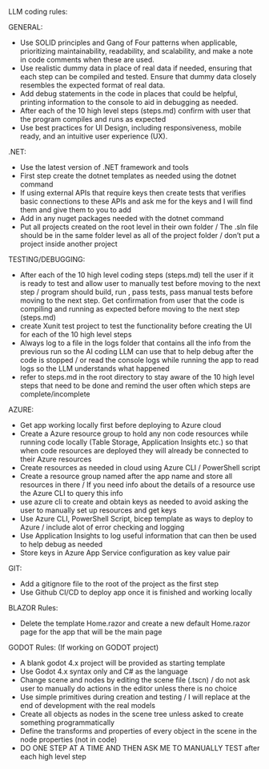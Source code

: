 LLM coding rules:

GENERAL:
- Use SOLID principles and Gang of Four patterns when applicable, prioritizing maintainability, readability, and scalability, and make a note in code comments when these are used.
- Use realistic dummy data in place of real data if needed, ensuring that each step can be compiled and tested. Ensure that dummy data closely resembles the expected format of real data.
- Add debug statements in the code in places that could be helpful, printing information to the console to aid in debugging as needed.
- After each of the 10 high level steps (steps.md) confirm with user that the program compiles and runs as expected
- Use best practices for UI Design, including responsiveness, mobile ready, and an intuitive user experience (UX).

.NET:
- Use the latest version of .NET framework and tools 
- First step create the dotnet templates as needed using the dotnet command
- If using external APIs that require keys then create tests that verifies basic connections to these APIs and ask me for the keys and I will find them and give them to you to add
- Add in any nuget packages needed with the dotnet command 
- Put all projects created on the root level in their own folder / The .sln file should be in the same folder level as all of the project folder / don’t put a project inside another project

TESTING/DEBUGGING:
- After each of the 10 high level coding steps (steps.md) tell the user if it is ready to test and allow user to manually test before moving to the next step / program should build, run , pass tests, pass manual tests before moving to the next step. Get confirmation from user that the code is compiling and running as expected before moving to the next step (steps.md)
- create Xunit test project to test the functionality before creating the UI for each of the 10 high level steps
- Always log to a file in the logs folder that contains all the info from the previous run so the AI coding LLM can use that to help debug after the code is stopped / or read the console logs while running the app to read logs so the LLM understands what happened
- refer to steps.md in the root directory to stay aware of the 10 high level steps that need to be done and remind the user often which steps are complete/incomplete

AZURE:
- Get app working locally first before deploying to Azure cloud
- Create a Azure resource group to hold any non code resources while running code locally (Table Storage, Application Insights etc.) so that when code resources are deployed they will already be connected to their Azure resources
- Create resources as needed in cloud using Azure CLI / PowerShell script 
- Create a resource group named after the app name and store all resources in there / If you need info about the details of a resource use the Azure CLI to query this info
- use azure cli to create and obtain keys as needed to avoid asking the user to manually set up resources and get keys
- Use Azure CLI, PowerShell Script,  bicep template as ways to deploy to Azure / include alot of error checking and logging
- Use Application Insights to log useful information that can then be used to help debug as needed
- Store keys in Azure App Service configuration as key value pair 

GIT:
- Add a gitignore file to the root of the project as the first step
- Use Github CI/CD to deploy app once it is finished and working locally

BLAZOR Rules: 
- Delete the template Home.razor and create a new default Home.razor page for the app that will be the main page

GODOT Rules: (If working on GODOT project)
- A blank godot 4.x project will be provided as starting template
- Use Godot 4.x syntax only and C# as the language
- Change scene and nodes by editing the scene file (.tscn) / do not ask user to manually do actions in the editor unless there is no choice
- Use simple primitives during creation and testing / I will replace at the end of development with the real models
- Create all objects as nodes in the scene tree unless asked to create something programmatically
- Define the transforms and properties of every object in the scene in the node properties (not in code)
- DO ONE STEP AT A TIME AND THEN ASK ME TO MANUALLY TEST after each high level step

 

